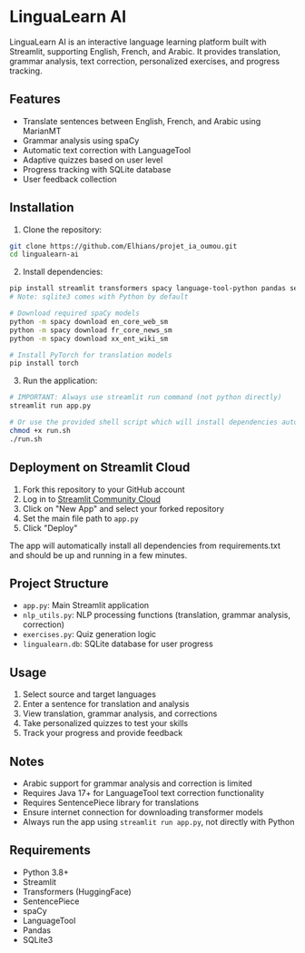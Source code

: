 # LinguaLearn AI

LinguaLearn AI is an interactive language learning platform built with Streamlit, supporting English, French, and Arabic. It provides translation, grammar analysis, text correction, personalized exercises, and progress tracking.

## Features
- Translate sentences between English, French, and Arabic using MarianMT
- Grammar analysis using spaCy
- Automatic text correction with LanguageTool
- Adaptive quizzes based on user level
- Progress tracking with SQLite database
- User feedback collection

## Installation
1. Clone the repository:
```bash
git clone https://github.com/Elhians/projet_ia_oumou.git
cd lingualearn-ai
```
2. Install dependencies:
```bash
pip install streamlit transformers spacy language-tool-python pandas sentencepiece
# Note: sqlite3 comes with Python by default

# Download required spaCy models
python -m spacy download en_core_web_sm
python -m spacy download fr_core_news_sm
python -m spacy download xx_ent_wiki_sm

# Install PyTorch for translation models
pip install torch
```

3. Run the application:
```bash
# IMPORTANT: Always use streamlit run command (not python directly)
streamlit run app.py

# Or use the provided shell script which will install dependencies automatically
chmod +x run.sh
./run.sh
```

## Deployment on Streamlit Cloud

1. Fork this repository to your GitHub account
2. Log in to [Streamlit Community Cloud](https://streamlit.io/cloud)
3. Click on "New App" and select your forked repository
4. Set the main file path to `app.py`
5. Click "Deploy"

The app will automatically install all dependencies from requirements.txt and should be up and running in a few minutes.

## Project Structure
- `app.py`: Main Streamlit application
- `nlp_utils.py`: NLP processing functions (translation, grammar analysis, correction)
- `exercises.py`: Quiz generation logic
- `lingualearn.db`: SQLite database for user progress

## Usage
1. Select source and target languages
2. Enter a sentence for translation and analysis
3. View translation, grammar analysis, and corrections
4. Take personalized quizzes to test your skills
5. Track your progress and provide feedback

## Notes
- Arabic support for grammar analysis and correction is limited
- Requires Java 17+ for LanguageTool text correction functionality
- Requires SentencePiece library for translations
- Ensure internet connection for downloading transformer models
- Always run the app using `streamlit run app.py`, not directly with Python

## Requirements
- Python 3.8+
- Streamlit
- Transformers (HuggingFace)
- SentencePiece
- spaCy
- LanguageTool
- Pandas
- SQLite3